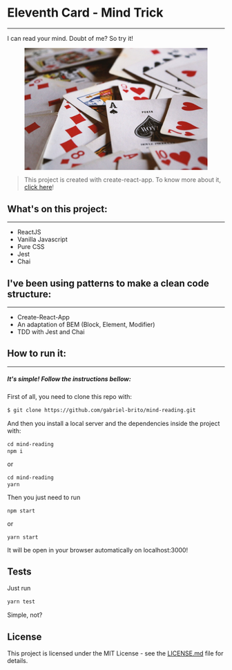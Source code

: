 # Eleventh Card - Mind Trick
---
I can read your mind. Doubt of me? So try it!

<figure>
    <img style="display:block; width: 500px; margin: 0 auto;" src="./github/github-image.jpeg" alt="Lily, Rosemary, and the Ace of Spades - Jack Hamilton (Unsplash)" />
</figure>

> This project is created with create-react-app. To know more about it, [click here](https://facebook.github.io/create-react-app/docs/getting-started)!

## What's on this project:
---
* ReactJS
* Vanilla Javascript
* Pure CSS
* Jest 
* Chai

## I've been using patterns to make a clean code structure:
---
* Create-React-App
* An adaptation of BEM (Block, Element, Modifier)
* TDD with Jest and Chai

## How to run it:
---
##### It's simple! Follow the instructions bellow:
First of all, you need to clone this repo with:

```sh
$ git clone https://github.com/gabriel-brito/mind-reading.git
```

And then you install a local server and the dependencies inside the project with:

```
cd mind-reading
npm i 
```
or
```
cd mind-reading
yarn 
```

Then you just need to run 
```
npm start
```
or
```
yarn start
```

It will be open in your browser automatically on localhost:3000!

## Tests
Just run 
```sh
yarn test
```

Simple, not?

## License
This project is licensed under the MIT License - see the [LICENSE.md](LICENSE.md) file for details.